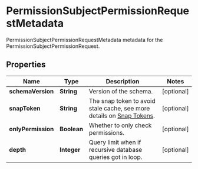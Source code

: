 

# PermissionSubjectPermissionRequestMetadata

PermissionSubjectPermissionRequestMetadata metadata for the PermissionSubjectPermissionRequest.

## Properties

| Name | Type | Description | Notes |
|------------ | ------------- | ------------- | -------------|
|**schemaVersion** | **String** | Version of the schema. |  [optional] |
|**snapToken** | **String** | The snap token to avoid stale cache, see more details on [Snap Tokens](../../operations/snap-tokens). |  [optional] |
|**onlyPermission** | **Boolean** | Whether to only check permissions. |  [optional] |
|**depth** | **Integer** | Query limit when if recursive database queries got in loop. |  [optional] |




